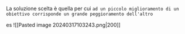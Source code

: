 La soluzione scelta è quella per cui `ad un piccolo miglioramento di un obiettivo corrisponde un grande peggioramento dell'altro`

es
![[Pasted image 20240317103243.png|200]]
